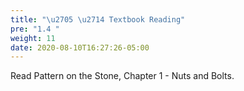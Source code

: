 ```yaml
---
title: "\u2705 \u2714 Textbook Reading"
pre: "1.4 "
weight: 11
date: 2020-08-10T16:27:26-05:00
---
```


Read Pattern on the Stone, Chapter 1 - Nuts and Bolts. 